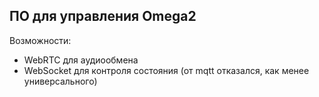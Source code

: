 ## ПО для управления Omega2


Возможности:
 * WebRTC для аудиообмена
 * WebSocket для контроля состояния (от mqtt отказался, как менее универсального)

